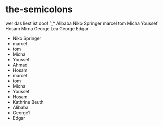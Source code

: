 # the-semicolons
wer das liest ist doof °_°
Alibaba
Niko Springer
marcel
tom
Micha
Youssef
Hosam
Mirna
George
Lea
George
Edgar
- Niko Springer
- marcel
- tom
- Micha
- Youssef
- Ahmad
- Hosam
- marcel
- tom
- Micha
- Youssef
- Hosam
- Kathrine Beuth
- Alibaba
- George1
- Edgar

